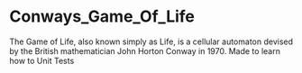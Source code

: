 # Conways_Game_Of_Life

The Game of Life, also known simply as Life, is a cellular automaton devised by the British mathematician John Horton Conway in 1970.
Made to learn how to Unit Tests
